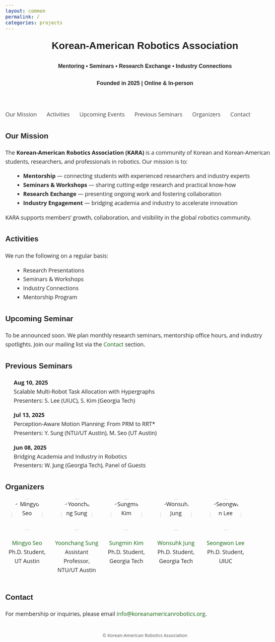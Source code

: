 ```yaml
---
layout: common
permalink: /
categories: projects
---
```


<html lang="en">
<head>
  <meta charset="UTF-8" />
  <title>Korean-American Robotics Association</title>
  <meta name="viewport" content="width=device-width, initial-scale=1" />
  <meta name="description" content="Mentoring, seminars, research exchange, and industry connections for Korean-American robotics students and professionals." />

  <!-- Fonts -->
  <link rel="preconnect" href="https://fonts.googleapis.com" />
  <link rel="preconnect" href="https://fonts.gstatic.com" crossorigin />
  <link href="https://fonts.googleapis.com/css2?family=Didact+Gothic&family=Open+Sans:wght@300;600&display=swap" rel="stylesheet" />

  <style>
    body {
      font-family: "Open Sans", sans-serif;
      font-size: 18px;
      line-height: 1.6;
      margin: 0 auto;
      max-width: 900px;
      padding: 20px;
      color: #222;
    }
    h1, h2, h3 {
      font-family: "Didact Gothic", sans-serif;
      font-weight: 700;
      margin-top: 1.5em;
    }
    h1 { font-size: 2rem; margin-top: 0; }
    h2 { font-size: 1.5rem; }
    h3 { font-size: 1.1rem; }
    a { color: #186814; text-decoration: none; }
    a:hover { text-decoration: underline; }
    nav {
      margin: 1em 0;
    }
    nav a {
      margin-right: 1.5em;
      color: #444;
    }
    ul { margin: 0.5em 0 1em 1.5em; }
    .organizers {
      display: flex;
      flex-wrap: wrap;
      gap: 20px;
    }
    .organizer {
      width: 140px;
      text-align: center;
    }
    .organizer img {
      width: 100px; height: 100px; border-radius: 50%;
      object-fit: cover; margin-bottom: 0.5em;
    }
    .seminar-list { list-style: none; padding-left: 0; }
    .seminar-item { margin-bottom: 1em; }
    .seminar-date { font-weight: bold; }
    footer {
      margin-top: 3em;
      text-align: center;
      font-size: 0.9rem;
      color: #555;
    }
  </style>
</head>

<body>
  <header>
    <h1>Korean-American Robotics Association</h1>
    <h3>Mentoring • Seminars • Research Exchange • Industry Connections</h3>
    <h3>Founded in 2025 | Online & In-person</h3>
  </header>

  <nav>
    <a href="#mission">Our Mission</a>
    <a href="#activities">Activities</a>
    <a href="#upcoming">Upcoming Events</a>
    <a href="#previous">Previous Seminars</a>
    <a href="#organizers">Organizers</a>
    <a href="#contact">Contact</a>
  </nav>

  <section id="mission">
    <h2>Our Mission</h2>
    <p>
      The <strong>Korean-American Robotics Association (KARA)</strong> is a community of Korean and Korean-American students, researchers, and professionals in robotics. Our mission is to:
    </p>
    <ul>
      <li><b>Mentorship</b> — connecting students with experienced researchers and industry experts</li>
      <li><b>Seminars & Workshops</b> — sharing cutting-edge research and practical know-how</li>
      <li><b>Research Exchange</b> — presenting ongoing work and fostering collaboration</li>
      <li><b>Industry Engagement</b> — bridging academia and industry to accelerate innovation</li>
    </ul>
    <p>KARA supports members’ growth, collaboration, and visibility in the global robotics community.</p>
  </section>

  <section id="activities">
    <h2>Activities</h2>
    <p>We run the following on a regular basis:</p>
    <ul>
      <li>Research Presentations</li>
      <li>Seminars & Workshops</li>
      <li>Industry Connections</li>
      <li>Mentorship Program</li>
    </ul>
  </section>

  <section id="upcoming">
    <h2>Upcoming Seminar</h2>
    <p>
      To be announced soon. We plan monthly research seminars, mentorship office hours, and industry spotlights.  
      Join our mailing list via the <a href="#contact">Contact</a> section.
    </p>
  </section>

  <section id="previous">
    <h2>Previous Seminars</h2>
    <ul class="seminar-list">
      <li class="seminar-item">
        <div class="seminar-date">Aug 10, 2025</div>
        <div class="seminar-title">Scalable Multi-Robot Task Allocation with Hypergraphs</div>
        <div class="seminar-presenters">Presenters: S. Lee (UIUC), S. Kim (Georgia Tech)</div>
      </li>
      <li class="seminar-item">
        <div class="seminar-date">Jul 13, 2025</div>
        <div class="seminar-title">Perception-Aware Motion Planning: From PRM to RRT*</div>
        <div class="seminar-presenters">Presenters: Y. Sung (NTU/UT Austin), M. Seo (UT Austin)</div>
      </li>
      <li class="seminar-item">
        <div class="seminar-date">Jun 08, 2025</div>
        <div class="seminar-title">Bridging Academia and Industry in Robotics</div>
        <div class="seminar-presenters">Presenters: W. Jung (Georgia Tech), Panel of Guests</div>
      </li>
    </ul>
  </section>

  <section id="organizers">
    <h2>Organizers</h2>
    <div class="organizers">
      <div class="organizer">
        <img src="./src/figure/organizers/jkim.jpg" alt="Mingyo Seo" />
        <p><a href="https://example.com/jkim">Mingyo Seo</a><br>Ph.D. Student, UT Austin</p>
      </div>
      <div class="organizer">
        <img src="./src/figure/organizers/sohn.jpg" alt="Yoonchang Sung" />
        <p><a href="https://example.com/sohn">Yoonchang Sung</a><br>Assistant Professor, NTU/UT Austin</p>
      </div>
      <div class="organizer">
        <img src="./src/figure/organizers/park.jpg" alt="Sungmin Kim" />
        <p><a href="https://example.com/park">Sungmin Kim</a><br>Ph.D. Student, Georgia Tech</p>
      </div>
      <div class="organizer">
        <img src="./src/figure/organizers/choi.jpg" alt="Wonsuhk Jung" />
        <p><a href="https://example.com/choi">Wonsuhk Jung</a><br>Ph.D. Student, Georgia Tech</p>
      </div>
      <div class="organizer">
        <img src="./src/figure/organizers/lee.jpg" alt="Seongwon Lee" />
        <p><a href="https://example.com/lee">Seongwon Lee</a><br>Ph.D. Student, UIUC</p>
      </div>
    </div>
  </section>

  <section id="contact">
    <h2>Contact</h2>
    <p>
      For membership or inquiries, please email 
      <a href="mailto:info@koreanamericanrobotics.org">info@koreanamericanrobotics.org</a>.
    </p>
  </section>

  <footer>
    © <span id="year"></span> Korean-American Robotics Association
  </footer>

  <script>
    document.getElementById('year').textContent = new Date().getFullYear();
  </script>
</body>
</html>
